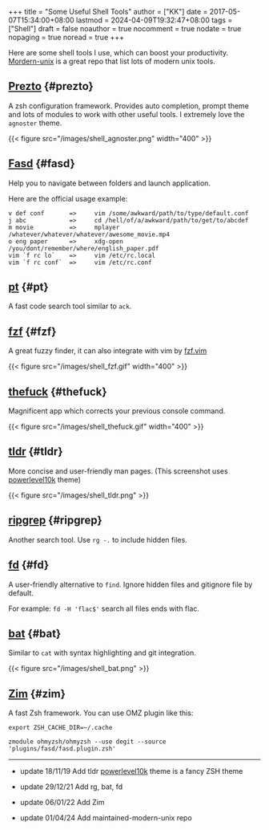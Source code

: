 +++
title = "Some Useful Shell Tools"
author = ["KK"]
date = 2017-05-07T15:34:00+08:00
lastmod = 2024-04-09T19:32:47+08:00
tags = ["Shell"]
draft = false
noauthor = true
nocomment = true
nodate = true
nopaging = true
noread = true
+++

Here are some shell tools I use, which can boost your productivity. [Mordern-unix](https://github.com/johnalanwoods/maintained-modern-unix) is a great repo that list lots of modern unix tools.


## [Prezto](https://github.com/sorin-ionescu/prezto) {#prezto}

A zsh configuration framework. Provides auto completion, prompt theme and lots of modules to work with other useful tools. I extremely love the `agnoster` theme.

{{< figure src="/images/shell_agnoster.png" width="400" >}}


## [Fasd](https://github.com/clvv/fasd) {#fasd}

Help you to navigate between folders and launch application.

Here are the official usage example:

```nil
v def conf       =>     vim /some/awkward/path/to/type/default.conf
j abc            =>     cd /hell/of/a/awkward/path/to/get/to/abcdef
m movie          =>     mplayer /whatever/whatever/whatever/awesome_movie.mp4
o eng paper      =>     xdg-open /you/dont/remember/where/english_paper.pdf
vim `f rc lo`    =>     vim /etc/rc.local
vim `f rc conf`  =>     vim /etc/rc.conf
```


## [pt](https://github.com/monochromegane/the_platinum_searcher) {#pt}

A fast code search tool similar to `ack`.


## [fzf](https://github.com/junegunn/fzf) {#fzf}

A great fuzzy finder, it can also integrate with vim by [fzf.vim](https://github.com/junegunn/fzf.vim)

{{< figure src="/images/shell_fzf.gif" width="400" >}}


## [thefuck](https://github.com/nvbn/thefuck) {#thefuck}

Magnificent app which corrects your previous console command.

{{< figure src="/images/shell_thefuck.gif" width="400" >}}


## [tldr](https://github.com/tldr-pages/tldr) {#tldr}

More concise and user-friendly man pages. (This screenshot uses [powerlevel10k](https://github.com/romkatv/powerlevel10k) theme)

{{< figure src="/images/shell_tldr.png" >}}


## [ripgrep](https://github.com/BurntSushi/ripgrep) {#ripgrep}

Another search tool. Use `rg -.` to include hidden files.


## [fd](https://github.com/sharkdp/fd) {#fd}

A user-friendly alternative to `find`. Ignore hidden files and gitignore file by default.

For example: `fd -H 'flac$'` search all files ends with flac.


## [bat](https://github.com/sharkdp/bat) {#bat}

Similar to `cat` with syntax highlighting and git integration.

{{< figure src="/images/shell_bat.png" >}}


## [Zim](https://github.com/zimfw/zimfw) {#zim}

A fast Zsh framework. You can use OMZ plugin like this:

```shell
export ZSH_CACHE_DIR=~/.cache

zmodule ohmyzsh/ohmyzsh --use degit --source 'plugins/fasd/fasd.plugin.zsh'
```

---

-   update 18/11/19
    Add tldr
    [powerlevel10k](https://github.com/romkatv/powerlevel10k) theme is a fancy ZSH theme

-   update 29/12/21
    Add rg, bat, fd
-   update 06/01/22
    Add Zim
-   update 01/04/24
    Add maintained-modern-unix repo
